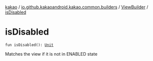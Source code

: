 [kakao](../../index.md) / [io.github.kakaoandroid.kakao.common.builders](../index.md) / [ViewBuilder](index.md) / [isDisabled](./is-disabled.md)

# isDisabled

`fun isDisabled(): `[`Unit`](https://kotlinlang.org/api/latest/jvm/stdlib/kotlin/-unit/index.html)

Matches the view if it is not in ENABLED state

